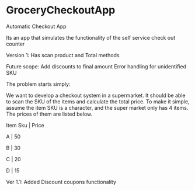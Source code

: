 # GroceryCheckoutApp
Automatic Checkout App

Its an app that simulates the functionality of the self service check out counter

Version 1: Has scan product and Total methods

Future scope:
Add discounts to final amount
Error handling for unidentified SKU

The problem starts simply:

We want to develop a checkout system in a supermarket. It should be able to scan the SKU of the items and calculate the total price. To make it simple, assume the item SKU is a character, and the super market only has 4 items. The prices of them are listed below.

Item Sku | Price

A | 50

B | 30

C | 20

D | 15

Ver 1.1: Added Discount coupons functionality
